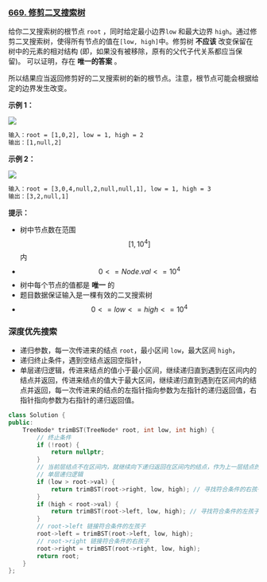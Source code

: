 ### [669. 修剪二叉搜索树](https://leetcode.cn/problems/trim-a-binary-search-tree/)

给你二叉搜索树的根节点 `root` ，同时给定最小边界`low` 和最大边界 `high`。通过修剪二叉搜索树，使得所有节点的值在`[low, high]`中。修剪树 **不应该** 改变保留在树中的元素的相对结构 (即，如果没有被移除，原有的父代子代关系都应当保留)。 可以证明，存在 **唯一的答案** 。

所以结果应当返回修剪好的二叉搜索树的新的根节点。注意，根节点可能会根据给定的边界发生改变。



**示例 1：**

![](https://s1.vika.cn/space/2023/04/28/f18734a9aa30440383a7d4aa9c500c59)

```txt
输入：root = [1,0,2], low = 1, high = 2
输出：[1,null,2]
```

**示例 2：**

![](https://s1.vika.cn/space/2023/04/28/b184899016cd4589a9810a4b8a50a5db)

```txt
输入：root = [3,0,4,null,2,null,null,1], low = 1, high = 3
输出：[3,2,null,1]
```



**提示：**

- 树中节点数在范围 $$[1, 10^4]$$ 内
- $$0 <= Node.val <= 10^4$$
- 树中每个节点的值都是 **唯一** 的
- 题目数据保证输入是一棵有效的二叉搜索树
- $$0 <= low <= high <= 10^4$$

### 深度优先搜索

- 递归参数，每一次传进来的结点 `root`，最小区间 `low`，最大区间 `high`，
- 递归终止条件，遇到空结点返回空指针，
- 单层递归逻辑，传进来结点的值小于最小区间，继续递归直到遇到在区间内的结点并返回，传进来结点的值大于最大区间，继续递归直到遇到在区间内的结点并返回，每一次传进来的结点的左指针指向参数为左指针的递归返回值，右指针指向参数为右指针的递归返回值。

```cpp
class Solution {
public:
    TreeNode* trimBST(TreeNode* root, int low, int high) {
        // 终止条件
        if (!root) {
            return nullptr;
        }
        // 当前层结点不在区间内，就继续向下递归返回在区间内的结点，作为上一层结点的子结点
        // 单层递归逻辑
        if (low > root->val) {
            return trimBST(root->right, low, high); // 寻找符合条件的右孩子
        }
        if (high < root->val) {
            return trimBST(root->left, low, high); // 寻找符合条件的左孩子
        }
        // root->left 链接符合条件的左孩子
        root->left = trimBST(root->left, low, high);
        // root->right 链接符合条件的右孩子
        root->right = trimBST(root->right, low, high);
        return root;
    }
};
```

